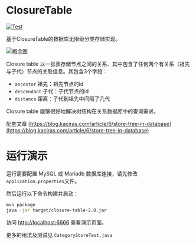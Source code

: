 # ClosureTable

[![Test](https://github.com/Kaciras/ClosureTableCateogryStore/actions/workflows/test.yml/badge.svg)](https://github.com/Kaciras/ClosureTableCateogryStore/actions/workflows/test.yml)

基于ClosureTable的数据库无限级分类存储实现。

![概念图](https://github.com/Kaciras/ClosureTableCateogryStore/blob/master/ClosureTable.png)

Closure table 以一张表存储节点之间的关系、其中包含了任何两个有关系（祖先与子代）节点的关联信息。其包含3个字段：
                                                     
* `ancestor` 祖先：祖先节点的id
* `descendant` 子代：子代节点的id
* `distance` 距离：子代到祖先中间隔了几代

Closure table 能够很好地解决树结构在关系数据库中的查询需求。

配套文章 [https://blog.kaciras.com/article/6/store-tree-in-database](https://blog.kaciras.com/article/6/store-tree-in-database)

# 运行演示

运行需要配置 MySQL 或 Mariadb 数据库连接，请先修改`application.properties`文件。

然后运行以下命令构建并启动：

```bash
mvn package
java -jar target/closure-table-2.0.jar
```

访问 [http://localhost:6666](http://localhost:6666) 查看演示页面。

更多的用法及测试见 `CategoryStoreTest.java`
